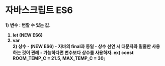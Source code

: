 
# 자바스크립트 ES6

<strong>1) 변수 : 변할 수 있는 값.
    <ol>
        <li>let (NEW ES6)</li>
        <li>var</li>
<string>2) 상수
    - (NEW ES6) 
    - 자바의 final과 동일
    - 상수 선언 시 대문자와 밑줄만 사용하는 것이 관례
    - 가능하다면 변수보다 상수를 사용하자.
    ex) const ROOM_TEMP_C = 21.5, MAX_TEMP_C = 30;